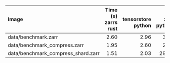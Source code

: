 | Image                              |   Time (s)<br>zarrs<br>rust |   <br>tensorstore<br>python |   <br>zarr<br>python |   <br>zarr<br>dask<br>python |   Memory (GB)<br>zarrs<br>rust |   <br>tensorstore<br>python |   <br>zarr<br>python |   <br>zarr<br>dask<br>python |
|:-----------------------------------|----------------------------:|----------------------------:|---------------------:|-----------------------------:|-------------------------------:|----------------------------:|---------------------:|-----------------------------:|
| data/benchmark.zarr                |                        2.60 |                        2.96 |                 3.58 |                         5.44 |                          12.59 |                       16.61 |                11.10 |                        16.90 |
| data/benchmark_compress.zarr       |                        1.95 |                        2.60 |                 2.98 |                         4.65 |                          12.80 |                       13.21 |                11.29 |                        17.00 |
| data/benchmark_compress_shard.zarr |                        1.51 |                        2.03 |                29.30 |                        33.30 |                           8.63 |                        8.86 |                11.63 |                        17.19 |